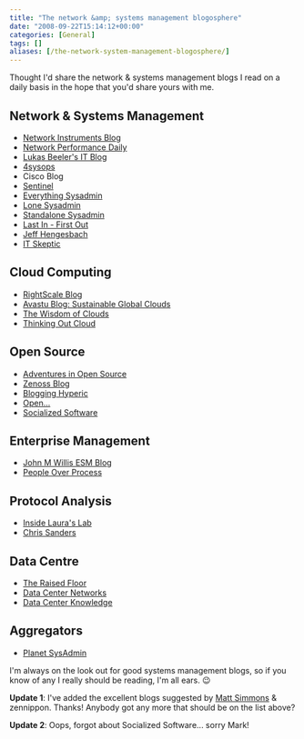 ```yaml
---
title: "The network &amp; systems management blogosphere"
date: "2008-09-22T15:14:12+00:00"
categories: [General]
tags: []
aliases: [/the-network-system-management-blogosphere/]
---
```


Thought I'd share the network &amp; systems management blogs I read on a daily basis in the hope that you'd share yours with me.

## Network &amp; Systems Management

- [Network Instruments Blog](http://www.networkinstruments.com/blog/)
- [Network Performance Daily](http://www.networkperformancedaily.com/)
- [Lukas Beeler's IT Blog](http://web.archive.org/web/20140817143458/http://projectdream.org/wordpress/)
- [4sysops](http://4sysops.com/)
- Cisco Blog
- [Sentinel](http://www.secure-eserver.com/)
- [Everything Sysadmin](http://everythingsysadmin.com/)
- [Lone Sysadmin](http://lonesysadmin.net/)
- [Standalone Sysadmin](http://standalone-sysadmin.blogspot.com/)
- [Last In -  First Out](http://lastinfirstout.blogspot.com/)
- [Jeff Hengesbach](http://jeffhengesbach.blogspot.com/)
- [IT Skeptic](http://www.itskeptic.org/)

## Cloud Computing

- [RightScale Blog](http://blog.rightscale.com/)
- [Avastu Blog: Sustainable Global Clouds](http://tarrysingh.blogspot.com/)
- [The Wisdom of Clouds](http://blog.jamesurquhart.com/)
- [Thinking Out Cloud](http://gevaperry.typepad.com/main/)

## Open Source

- [Adventures in Open Source](https://www.adventuresinoss.com/)
- [Zenoss Blog](http://blog.zenoss.com/)
- [Blogging Hyperic](http://www.hyperic.com/blog/hyperic)
- [Open...](http://opendotdotdot.blogspot.com/)
- [Socialized Software](http://socializedsoftware.com/)

## Enterprise Management

- [John M Willis ESM Blog](http://www.johnmwillis.com/)
- [People Over Process](http://www.redmonk.com/cote)

## Protocol Analysis

- [Inside Laura's Lab](http://laurachappell.blogspot.com/)
- [Chris Sanders](http://www.chrissanders.org/)

## Data Centre

- [The Raised Floor](http://theraisedfloor.typepad.com/blog/)
- [Data Center Networks](http://blogs.cisco.com/datacenter)
- [Data Center Knowledge](http://www.datacenterknowledge.com/)

## Aggregators

- [Planet SysAdmin](http://planetsysadmin.com/)

I'm always on the look out for good systems management blogs, so if you know of any I really should be reading, I'm all ears. :wink:

**Update 1**: I've added the excellent blogs suggested by [Matt Simmons](http://standalone-sysadmin.blogspot.com/) &amp; zennippon. Thanks! Anybody got any more that should be on the list above?

**Update 2**: Oops, forgot about Socialized Software... sorry Mark!

